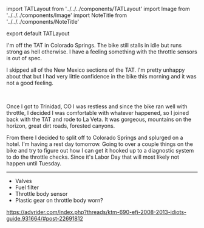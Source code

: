 import TATLayout from '../../../components/TATLayout'
import Image from '../../../components/Image'
import NoteTitle from '../../../components/NoteTitle'

export default TATLayout

<NoteTitle
  title="September 2, 2018 &mdash; Oklahoma &#8594; New Mexico &#8594; Colorado"
  subtitle="325 miles"
/>

I'm off the TAT in Colorado Springs. The bike still stalls in idle but runs strong as hell otherwise. I have a feeling something with the throttle sensors is out of spec.

I skipped all of the New Mexico sections of the TAT. I'm pretty unhappy about that but I had very little confidence in the bike this morning and it was not a good feeling.

<Image src="https://s3.amazonaws.com/tat.honkytonk.in/16/IMG_2853.jpg" alt="" />
<Image src="https://s3.amazonaws.com/tat.honkytonk.in/16/IMG_2863.jpg" alt="" />
<Image src="https://s3.amazonaws.com/tat.honkytonk.in/16/IMG_2865.jpg" alt="" />
<Image src="https://s3.amazonaws.com/tat.honkytonk.in/16/IMG_2869.jpg" alt="" />
<Image src="https://s3.amazonaws.com/tat.honkytonk.in/16/IMG_2872.jpg" alt="" />
<Image src="https://s3.amazonaws.com/tat.honkytonk.in/16/IMG_2880.jpg" alt="" />

Once I got to Trinidad, CO I was restless and since the bike ran well with throttle, I decided I was comfortable with whatever happened, so I joined back with the TAT and rode to La Veta. It was gorgeous, mountains on the horizon, great dirt roads, forested canyons.

From there I decided to split off to Colorado Springs and splurged on a hotel. I'm having a rest day tomorrow. Going to over a couple things on the bike and try to figure out how I can get it hooked up to a diagnostic system to do the throttle checks. Since it's Labor Day that will most likely not happen until Tuesday.

---

- Valves
- Fuel filter
- Throttle body sensor
- Plastic gear on throttle body worn?

https://advrider.com/index.php?threads/ktm-690-efi-2008-2013-idiots-guide.931664/#post-22691812
